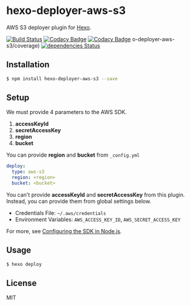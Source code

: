# hexo-deployer-aws-s3

AWS S3 deployer plugin for [Hexo].

[![Build Status](https://travis-ci.org/kei-ito/hexo-deployer-aws-s3.svg?branch=master)](https://travis-ci.org/kei-ito/hexo-deployer-aws-s3)
[![Codacy Badge](https://api.codacy.com/project/badge/Grade/479b379434e0459c8437d2d217558b6c)](https://www.codacy.com/app/kei.itof/hexo-deployer-aws-s3?utm_source=github.com&utm_medium=referral&utm_content=kei-ito/hexo-deployer-aws-s3&utm_campaign=badger)
[![Codacy Badge](https://api.codacy.com/project/badge/Coverage/479b379434e0459c8437d2d217558b6c)](https://www.codacy.com/app/kei.itof/hexo-deployer-aws-s3?utm_source=github.com&utm_medium=referral&utm_content=kei-ito/hexo-deployer-aws-s3&utm_campaign=Badge_Coverage)
o-deployer-aws-s3/coverage)
[![dependencies Status](https://david-dm.org/kei-ito/hexo-deployer-aws-s3/status.svg)](https://david-dm.org/kei-ito/hexo-deployer-aws-s3)

## Installation

``` bash
$ npm install hexo-deployer-aws-s3 --save
```

## Setup

We must provide 4 parameters to the AWS SDK.

1. **accessKeyId**
2. **secretAccessKey**
3. **region**
4. **bucket**

You can provide **region** and **bucket** from `_config.yml`

``` yaml
deploy:
  type: aws-s3
  region: <region>
  bucket: <bucket>
```

You can't provide **accessKeyId** and **secretAccessKey** from this plugin.
Instead, you can provide them from global settings below.

- Credentials File: `~/.aws/credentials`
- Environment Variables: `AWS_ACCESS_KEY_ID`, `AWS_SECRET_ACCESS_KEY`

For more, see [Configuring the SDK in Node.js].

[Hexo]: http://hexo.io/
[Configuring the SDK in Node.js]: http://docs.aws.amazon.com/AWSJavaScriptSDK/guide/node-configuring.html

## Usage

``` bash
$ hexo deploy
```

## License
MIT
